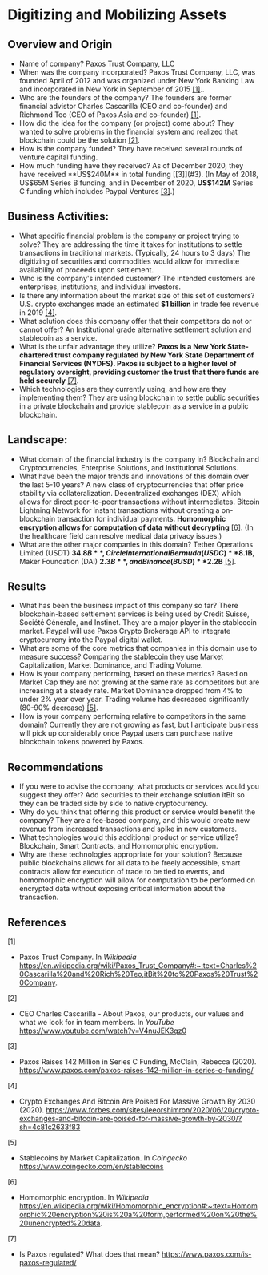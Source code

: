 # Digitizing and Mobilizing Assets

## Overview and Origin

* Name of company? Paxos Trust Company, LLC
* When was the company incorporated? Paxos Trust Company, LLC, was founded April of 2012 and was organized under New York Banking Law and incorporated in New York in September of 2015 [[1]](#1)..
* Who are the founders of the company?  The founders are former financial advistor Charles Cascarilla (CEO and co-founder) and Richmond Teo (CEO of Paxos Asia and co-founder) [[1]](#1).
* How did the idea for the company (or project) come about?  They wanted to solve problems in the financial system and realized that blockchain could be the solution [[2]](#2). 
* How is the company funded?  They have received several rounds of venture capital funding.  
* How much funding have they received? As of December 2020, they have received **US$240M** in total funding [[3]](#3).  (In May of 2018, US$65M Series B funding, and in December of 2020, **US$142M** Series C funding which includes Paypal Ventures [[3]](#3).)

## Business Activities:

* What specific financial problem is the company or project trying to solve?  They are addressing the time it takes for institutions to settle transactions in traditional markets.  (Typically, 24 hours to 3 days) The digitizing of securities and commodities would allow for immediate availability of proceeds upon settlement. 
* Who is the company's intended customer? The intended customers are enterprises, institutions, and individual investors.
* Is there any information about the market size of this set of customers?  U.S. crypto exchanges made an estimated **$1 billion** in trade fee revenue in 2019 [[4]](#4).
* What solution does this company offer that their competitors do not or cannot offer?  An Institutional grade alternative settlement solution and stablecoin as a service.
* What is the unfair advantage they utilize? **Paxos is a New York State-chartered trust company regulated by New York State Department of Financial Services (NYDFS).  Paxos is subject to a higher level of regulatory oversight, providing customer the trust that there funds are held securely** [[7]](#7).
* Which technologies are they currently using, and how are they implementing them?  They are using blockchain to settle public securities in a private blockchain and provide stablecoin as a service in a public blockchain.  

## Landscape:

* What domain of the financial industry is the company in?  Blockchain and Cryptocurrencies, Enterprise Solutions, and Institutional Solutions.
* What have been the major trends and innovations of this domain over the last 5-10 years?  A new class of cryptocurrencies that offer price stability via collateralization.  Decentralized exchanges (DEX) which allows for direct peer-to-peer transactions without intermediates.  Bitcoin Lightning Network for instant transactions without creating a on-blockchain transaction for individual payments.  **Homomorphic encryption allows for computation of data without decrypting** [[6]](#6).  (In the healthcare field can resolve medical data privacy issues.)
* What are the other major companies in this domain?  Tether Operations Limited (USDT) **$34.8B**, Circle International Bermuda (USDC) **$8.1B**, Maker Foundation (DAI) **$2.3B**, and Binance (BUSD) **$2.2B** [[5]](#5).

## Results

* What has been the business impact of this company so far?  There blockchain-based settlement services is being used by Credit Suisse, Société Générale, and Instinet.    They are a major player in the stablecoin market.  Paypal will use Paxos Crypto Brokerage API to integrate cryptocurreny into the Paypal digital wallet.
* What are some of the core metrics that companies in this domain use to measure success?  Comparing the stablecoin they use Market Capitalization, Market Dominance, and Trading Volume.
*  How is your company performing, based on these metrics?  Based on Market Cap they are not growing at the same rate as competitors but are increasing at a steady rate.  Market Dominance dropped from 4% to under 2% year over year.  Trading volume has decreased significantly (80-90% decrease) [[5]](#5).
* How is your company performing relative to competitors in the same domain?  Currently they are not growing as fast, but I anticipate business will pick up considerably once Paypal users can purchase native blockchain tokens powered by Paxos.

## Recommendations

* If you were to advise the company, what products or services would you suggest they offer?  Add securities to their exchange solution itBit so they can be traded side by side to native cryptocurrency.
* Why do you think that offering this product or service would benefit the company?  They are a fee-based company, and this would create new revenue from increased transactions and spike in new customers.
* What technologies would this additional product or service utilize?  Blockchain, Smart Contracts, and Homomorphic encryption.
* Why are these technologies appropriate for your solution?  Because public blockchains allows for all data to be freely accessible, smart contracts allow for execution of trade to be tied to events, and homomorphic encryption will allow for computation to be performed on encrypted data without exposing critical information about the transaction.

## References
<a id="1">[1]</a>

* Paxos Trust Company. In *Wikipedia* https://en.wikipedia.org/wiki/Paxos_Trust_Company#:~:text=Charles%20Cascarilla%20and%20Rich%20Teo,itBit%20to%20Paxos%20Trust%20Company.

<a id="2">[2]</a>

* CEO Charles Cascarilla - About Paxos, our products, our values and what we look for in team members.  In *YouTube* https://www.youtube.com/watch?v=V4nuJEK3qz0

<a id="3">[3]</a>

* Paxos Raises 142 Million in Series C Funding, McClain, Rebecca (2020). https://www.paxos.com/paxos-raises-142-million-in-series-c-funding/

<a id="4">[4]</a>

* Crypto Exchanges And Bitcoin Are Poised For Massive Growth By 2030 (2020). https://www.forbes.com/sites/leeorshimron/2020/06/20/crypto-exchanges-and-bitcoin-are-poised-for-massive-growth-by-2030/?sh=4c81c2633f83

<a id="5">[5]</a>

* Stablecoins by Market Capitalization. In *Coingecko* https://www.coingecko.com/en/stablecoins

<a id="6">[6]</a>

* Homomorphic encryption. In *Wikipedia* https://en.wikipedia.org/wiki/Homomorphic_encryption#:~:text=Homomorphic%20encryption%20is%20a%20form,performed%20on%20the%20unencrypted%20data.

<a id="7">[7]</a>

* Is Paxos regulated?  What does that mean?  https://www.paxos.com/is-paxos-regulated/
